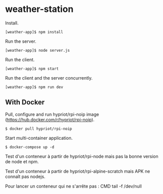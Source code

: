
# weather-station

Install.

```
[weather-app]$ npm install
```

Run the server.
```
[weather-app]$ node server.js
```

Run the client.
```
[weather-app]$ npm start
```

Run the client and the server concurrently.
```
[weather-app]$ npm run dev
```

## With Docker

Pull, configure and run hypriot/rpi-noip image (https://hub.docker.com/r/hypriot/rpi-noip).
```
$ docker pull hypriot/rpi-noip
```

Start multi-container application.
```
$ docker-compose up -d
```

Test d'un conteneur à partir de hypriot/rpi-node mais pas la bonne version de node et npm.

Test d'un conteneur à partir de hypriot/rpi-alpine-scratch mais APK ne connaît pas nodejs.

Pour lancer un conteneur qui ne s'arrête pas : CMD tail -f /dev/null

